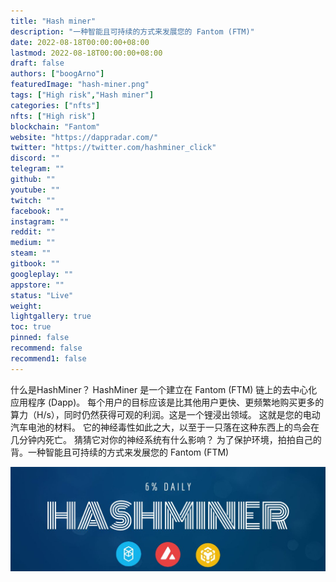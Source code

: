 ```yaml
---
title: "Hash miner"
description: "一种智能且可持续的方式来发展您的 Fantom (FTM)"
date: 2022-08-18T00:00:00+08:00
lastmod: 2022-08-18T00:00:00+08:00
draft: false
authors: ["boogArno"]
featuredImage: "hash-miner.png"
tags: ["High risk","Hash miner"]
categories: ["nfts"]
nfts: ["High risk"]
blockchain: "Fantom"
website: "https://dappradar.com/"
twitter: "https://twitter.com/hashminer_click"
discord: ""
telegram: ""
github: ""
youtube: ""
twitch: ""
facebook: ""
instagram: ""
reddit: ""
medium: ""
steam: ""
gitbook: ""
googleplay: ""
appstore: ""
status: "Live"
weight: 
lightgallery: true
toc: true
pinned: false
recommend: false
recommend1: false
---
```

什么是HashMiner？
HashMiner 是一个建立在 Fantom (FTM) 链上的去中心化应用程序 (Dapp)。 每个用户的目标应该是比其他用户更快、更频繁地购买更多的算力（H/s），同时仍然获得可观的利润。这是一个锂浸出领域。 这就是您的电动汽车电池的材料。 它的神经毒性如此之大，以至于一只落在这种东西上的鸟会在几分钟内死亡。 猜猜它对你的神经系统有什么影响？
为了保护环境，拍拍自己的背。一种智能且可持续的方式来发展您的 Fantom (FTM)

![1080x360](1080x360.jpg)